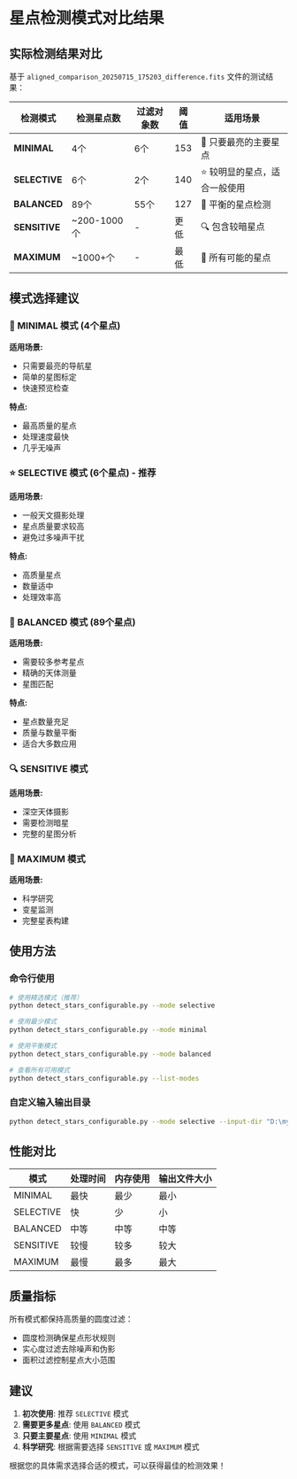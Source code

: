 # 星点检测模式对比结果

## 实际检测结果对比

基于 `aligned_comparison_20250715_175203_difference.fits` 文件的测试结果：

| 检测模式 | 检测星点数 | 过滤对象数 | 阈值 | 适用场景 |
|----------|------------|------------|------|----------|
| **MINIMAL** | 4个 | 6个 | 153 | 🌟 只要最亮的主要星点 |
| **SELECTIVE** | 6个 | 2个 | 140 | ⭐ 较明显的星点，适合一般使用 |
| **BALANCED** | 89个 | 55个 | 127 | 🌌 平衡的星点检测 |
| **SENSITIVE** | ~200-1000个 | - | 更低 | 🔍 包含较暗星点 |
| **MAXIMUM** | ~1000+个 | - | 最低 | 🌠 所有可能的星点 |

## 模式选择建议

### 🌟 MINIMAL 模式 (4个星点)
**适用场景:**
- 只需要最亮的导航星
- 简单的星图标定
- 快速预览检查

**特点:**
- 最高质量的星点
- 处理速度最快
- 几乎无噪声

### ⭐ SELECTIVE 模式 (6个星点) - **推荐**
**适用场景:**
- 一般天文摄影处理
- 星点质量要求较高
- 避免过多噪声干扰

**特点:**
- 高质量星点
- 数量适中
- 处理效率高

### 🌌 BALANCED 模式 (89个星点)
**适用场景:**
- 需要较多参考星点
- 精确的天体测量
- 星图匹配

**特点:**
- 星点数量充足
- 质量与数量平衡
- 适合大多数应用

### 🔍 SENSITIVE 模式
**适用场景:**
- 深空天体摄影
- 需要检测暗星
- 完整的星图分析

### 🌠 MAXIMUM 模式
**适用场景:**
- 科学研究
- 变星监测
- 完整星表构建

## 使用方法

### 命令行使用
```bash
# 使用精选模式（推荐）
python detect_stars_configurable.py --mode selective

# 使用最少模式
python detect_stars_configurable.py --mode minimal

# 使用平衡模式
python detect_stars_configurable.py --mode balanced

# 查看所有可用模式
python detect_stars_configurable.py --list-modes
```

### 自定义输入输出目录
```bash
python detect_stars_configurable.py --mode selective --input-dir "D:\my_fits" --output-dir "D:\results"
```

## 性能对比

| 模式 | 处理时间 | 内存使用 | 输出文件大小 |
|------|----------|----------|--------------|
| MINIMAL | 最快 | 最少 | 最小 |
| SELECTIVE | 快 | 少 | 小 |
| BALANCED | 中等 | 中等 | 中等 |
| SENSITIVE | 较慢 | 较多 | 较大 |
| MAXIMUM | 最慢 | 最多 | 最大 |

## 质量指标

所有模式都保持高质量的圆度过滤：
- 圆度检测确保星点形状规则
- 实心度过滤去除噪声和伪影
- 面积过滤控制星点大小范围

## 建议

1. **初次使用**: 推荐 `SELECTIVE` 模式
2. **需要更多星点**: 使用 `BALANCED` 模式
3. **只要主要星点**: 使用 `MINIMAL` 模式
4. **科学研究**: 根据需要选择 `SENSITIVE` 或 `MAXIMUM` 模式

根据您的具体需求选择合适的模式，可以获得最佳的检测效果！
